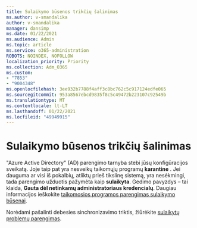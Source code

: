 ```yaml
---
title: Sulaikymo būsenos trikčių šalinimas
ms.author: v-smandalika
author: v-smandalika
manager: dansimp
ms.date: 01/22/2021
ms.audience: Admin
ms.topic: article
ms.service: o365-administration
ROBOTS: NOINDEX, NOFOLLOW
localization_priority: Priority
ms.collection: Adm_O365
ms.custom:
- "7853"
- "9004348"
ms.openlocfilehash: 3ee932b7788f4aff3c8bc762c5c917124edfe065
ms.sourcegitcommit: 953a8567ebcd9835f8c5c49472b223107c92549b
ms.translationtype: MT
ms.contentlocale: lt-LT
ms.lasthandoff: 01/22/2021
ms.locfileid: "49949915"
---
```

# <a name="troubleshoot-quarantine-state"></a>Sulaikymo būsenos trikčių šalinimas

"Azure Active Directory" (AD) parengimo tarnyba stebi jūsų konfigūracijos sveikatą. Joje taip pat yra nesveikų taikomųjų programų **karantine** . Jei dauguma ar visi iš pokalbių, atliktų prieš tikslinę sistemą, yra nesėkmingi, tada parengimo užduotis pažymėta kaip **sulaikyta**. Gedimo pavyzdys – tai klaida, **Gauta dėl netinkamų administratoriaus kredencialų**. Daugiau informacijos ieškokite [taikomosios programos parengimas sulaikymo būsenai](https://docs.microsoft.com/azure/active-directory/app-provisioning/application-provisioning-quarantine-status).

Norėdami pašalinti debesies sinchronizavimo triktis, žiūrėkite [sulaikytų problemų parengimas](https://docs.microsoft.com/azure/active-directory/cloud-sync/how-to-troubleshoot#provisioning-quarantined-problems). 
